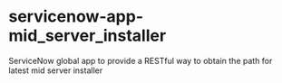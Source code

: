 # servicenow-app-mid_server_installer
ServiceNow global app to provide a RESTful way to obtain the path for latest mid server installer
